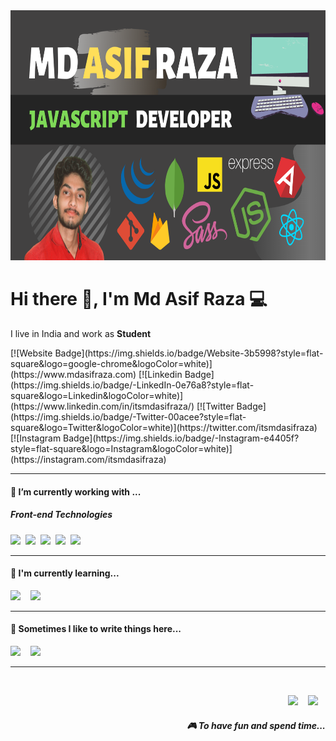 
<div align="center">
  <a href="https://stephenajulu.com"><img src="https://raw.githubusercontent.com/itsmdasifraza/itsmdasifraza/main/assets/md-asif-raza-banner.png"  width="100%" height="400px" alt="md asif raza"></a>
 </div>
 <h1> Hi there 👋, I'm Md Asif Raza 💻 </h1>

<p >
  I live in India and work as <b>Student</b> 
</p>
[![Website Badge](https://img.shields.io/badge/Website-3b5998?style=flat-square&logo=google-chrome&logoColor=white)](https://www.mdasifraza.com)
[![Linkedin Badge](https://img.shields.io/badge/-LinkedIn-0e76a8?style=flat-square&logo=Linkedin&logoColor=white)](https://www.linkedin.com/in/itsmdasifraza/)
[![Twitter Badge](https://img.shields.io/badge/-Twitter-00acee?style=flat-square&logo=Twitter&logoColor=white)](https://twitter.com/itsmdasifraza)
[![Instagram Badge](https://img.shields.io/badge/-Instagram-e4405f?style=flat-square&logo=Instagram&logoColor=white)](https://instagram.com/itsmdasifraza)


<hr>

<h4> 🔭 I’m currently working with ...</h4>

<h5>Front-end Technologies</h5>
<p >
  <img src="https://img.shields.io/badge/html5%20-%23e34f26.svg?&style=for-the-badge&logo=html5&logoColor=white" />&nbsp;&nbsp;<img src="https://img.shields.io/badge/CSS3-1572B6?&style=for-the-badge&logo=css3&logoColor=white" />&nbsp;&nbsp;<img src="https://img.shields.io/badge/JavaScript-F7DF1E?style=for-the-badge&logo=javascript&logoColor=black" />&nbsp;&nbsp;<img src="https://img.shields.io/badge/Bootstrap-563D7C?style=for-the-badge&logo=bootstrap&logoColor=white">&nbsp;&nbsp;<img src="https://img.shields.io/badge/sass%20-%23cc6699.svg?&style=for-the-badge&logo=sass&logoColor=white" />&nbsp;&nbsp;
</p>


<hr>

<h4>🌱 I'm currently learning...</h4>
<p >
  <img src="https://img.shields.io/badge/TypeScript-007ACC?style=for-the-badge&logo=typescript&logoColor=white" />&nbsp;&nbsp;&nbsp;&nbsp;<img src="https://img.shields.io/badge/node.js%20-%23339933.svg?&style=for-the-badge&logo=node.js&logoColor=white" />&nbsp;&nbsp;&nbsp;&nbsp;
</p>

<hr>
<p align='right'>
<h4>💬 Sometimes I like to write things here...</h4>
  <a href="https://medium.com"><img src="https://img.shields.io/badge/medium-%2312100E.svg?&style=for-the-badge&logo=medium&logoColor=white" /></a>&nbsp;&nbsp;&nbsp;
  <a href="https://www.mdasifraza.com/blog"><img src="https://img.shields.io/badge/-My%20Blog-17bf63?&style=for-the-badge&logo=blog&logoColor=black" /></a>&nbsp;&nbsp;&nbsp;
</p>


<hr>

<br>
<p align="right">
  <a href="https://open.spotify.com"><img src="https://img.shields.io/badge/spotify-%231ED760.svg?&style=for-the-badge&logo=spotify&logoColor=white" /></a>&nbsp;&nbsp;&nbsp;
  <a href="steamcommunity.com"><img src="https://img.shields.io/badge/Steam-%23000000.svg?&style=for-the-badge&logo=steam&logoColor=white" /></a>&nbsp;&nbsp;&nbsp;
  <h5 align="right">🎮 To have fun and spend time...</h5>
</p>




